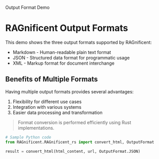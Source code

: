 Output Format Demo

# RAGnificent Output Formats

This demo shows the three output formats supported by RAGnificent:

* Markdown - Human-readable plain text format
* JSON - Structured data format for programmatic usage
* XML - Markup format for document interchange

## Benefits of Multiple Formats

Having multiple output formats provides several advantages:

1. Flexibility for different use cases
2. Integration with various systems
3. Easier data processing and transformation

> Format conversion is performed efficiently using Rust implementations.

```python
# Sample Python code
from RAGnificent.RAGnificent_rs import convert_html, OutputFormat

result = convert_html(html_content, url, OutputFormat.JSON)
```
